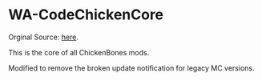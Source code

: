 WA-CodeChickenCore
==============
Orginal Source: [here].

This is the core of all ChickenBones mods.

Modified to remove the broken update notification for legacy MC versions.

[here]: <https://github.com/TheCBProject/CodeChickenCore>
